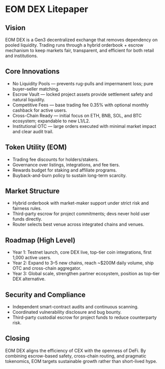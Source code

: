 # EOM DEX Litepaper

## Vision
EOM DEX is a Gen3 decentralized exchange that removes dependency on pooled liquidity. Trading runs through a hybrid orderbook + escrow mechanism to keep markets fair, transparent, and efficient for both retail and institutions.

## Core Innovations
- No Liquidity Pools — prevents rug-pulls and impermanent loss; pure buyer–seller matching.
- Escrow Vault — locked project assets provide settlement safety and natural liquidity.
- Competitive Fees — base trading fee 0.35% with optional monthly cashback for active users.
- Cross-Chain Ready — initial focus on ETH, BNB, SOL, and BTC ecosystem; expandable to new L1/L2.
- Institutional OTC — large orders executed with minimal market impact and clear audit trail.

## Token Utility (EOM)
- Trading fee discounts for holders/stakers.
- Governance over listings, integrations, and fee tiers.
- Rewards budget for staking and affiliate programs.
- Buyback-and-burn policy to sustain long-term scarcity.

## Market Structure
- Hybrid orderbook with market-maker support under strict risk and fairness rules.
- Third-party escrow for project commitments; devs never hold user funds directly.
- Router selects best venue across integrated chains and venues.

## Roadmap (High Level)
- Year 1: Testnet launch, core DEX live, top-tier coin integrations, first 1,000 active users.
- Year 2: Expand to 3–5 new chains, reach ~$200M daily volume, ship OTC and cross-chain aggregator.
- Year 3: Global scale, strengthen partner ecosystem, position as top-tier DEX alternative.

## Security and Compliance
- Independent smart-contract audits and continuous scanning.
- Coordinated vulnerability disclosure and bug bounty.
- Third-party custodial escrow for project funds to reduce counterparty risk.

## Closing
EOM DEX aligns the efficiency of CEX with the openness of DeFi. By combining escrow-based safety, cross-chain routing, and pragmatic tokenomics, EOM targets sustainable growth rather than short-lived hype.
